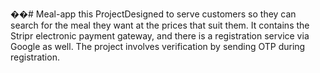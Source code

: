 ��#   M e a l - a p p 
this Project Designed to serve customers so they can search for the meal they want at the prices that suit them. It contains the Stripr electronic payment gateway, and there is a registration service via Google as well. The project involves verification by sending OTP during registration.
 
